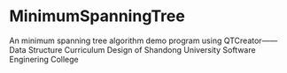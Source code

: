 # MinimumSpanningTree
An minimum spanning tree algorithm demo program using QTCreator——Data Structure Curriculum Design of Shandong University Software Enginering College
